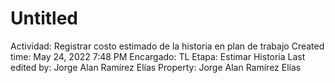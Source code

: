 # Untitled

Actividad: Registrar costo estimado de la historia en plan de trabajo
Created time: May 24, 2022 7:48 PM
Encargado: TL
Etapa: Estimar Historia
Last edited by: Jorge Alan Ramírez Elías
Property: Jorge Alan Ramírez Elías